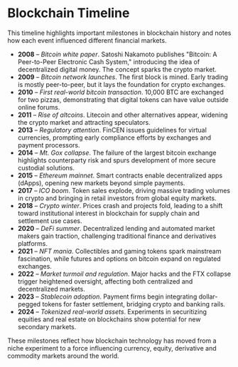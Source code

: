 # Blockchain Timeline

This timeline highlights important milestones in blockchain history and notes how each event influenced different financial markets.

- **2008** – *Bitcoin white paper*. Satoshi Nakamoto publishes "Bitcoin: A Peer-to-Peer Electronic Cash System," introducing the idea of decentralized digital money. The concept sparks the crypto market.
- **2009** – *Bitcoin network launches*. The first block is mined. Early trading is mostly peer-to-peer, but it lays the foundation for crypto exchanges.
- **2010** – *First real-world bitcoin transaction*. 10,000 BTC are exchanged for two pizzas, demonstrating that digital tokens can have value outside online forums.
- **2011** – *Rise of altcoins*. Litecoin and other alternatives appear, widening the crypto market and attracting speculators.
- **2013** – *Regulatory attention*. FinCEN issues guidelines for virtual currencies, prompting early compliance efforts by exchanges and payment processors.
- **2014** – *Mt. Gox collapse*. The failure of the largest bitcoin exchange highlights counterparty risk and spurs development of more secure custodial solutions.
- **2015** – *Ethereum mainnet*. Smart contracts enable decentralized apps (dApps), opening new markets beyond simple payments.
- **2017** – *ICO boom*. Token sales explode, driving massive trading volumes in crypto and bringing in retail investors from global equity markets.
- **2018** – *Crypto winter*. Prices crash and projects fold, leading to a shift toward institutional interest in blockchain for supply chain and settlement use cases.
- **2020** – *DeFi summer*. Decentralized lending and automated market makers gain traction, challenging traditional finance and derivatives platforms.
- **2021** – *NFT mania*. Collectibles and gaming tokens spark mainstream fascination, while futures and options on bitcoin expand on regulated exchanges.
- **2022** – *Market turmoil and regulation*. Major hacks and the FTX collapse trigger heightened oversight, affecting both centralized and decentralized markets.
- **2023** – *Stablecoin adoption*. Payment firms begin integrating dollar-pegged tokens for faster settlement, bridging crypto and banking rails.
- **2024** – *Tokenized real-world assets*. Experiments in securitizing equities and real estate on blockchains show potential for new secondary markets.

These milestones reflect how blockchain technology has moved from a niche experiment to a force influencing currency, equity, derivative and commodity markets around the world.
